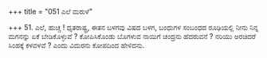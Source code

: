 +++
title = "051 ಎಲೆ ಮರುಳೆ"

+++
51. ಎಲೆ, ಹುಚ್ಚ ! ಧೃತರಾಷ್ಟ್ರ, ಈತನ ಬಳಗವು ವಿಷದ ಬಳಗ, ಬಂಧುಗಳ ಸಂಬಂಧದ ರೂಢಿಯಲ್ಲಿ ನೀನು ನಿನ್ನ ಮಗನನ್ನು ಏಕೆ ಬೇಡಿಕೊಳ್ಳುವೆ ? ಕೋಪಿಸಿಕೊಂಡು ಬೊಗಳುವ ನಾಯಿಗೆ ಚಂದ್ರನು ಹೆದರುವನೆ ? ನರಿಯು ಅರಚಿದರೆ ಸಿಂಹಕ್ಕೆ ಕಳವಳವೆ ? ಎಂದು ವಿದುರನು ಕೋಪದಿಂದ ಹೇಳಿದನು.